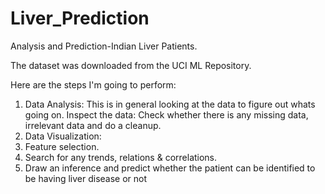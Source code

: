 # Liver_Prediction

Analysis and Prediction-Indian Liver Patients.

The dataset was downloaded from the UCI ML Repository.

Here are the steps I'm going to perform:
1) Data Analysis: This is in general looking at the data to figure out whats going on. Inspect the data: Check whether there is any missing data, irrelevant data and do a cleanup.
2) Data Visualization:
3) Feature selection.
4) Search for any trends, relations & correlations.
5) Draw an inference and predict whether the patient can be identified to be having liver disease or not
